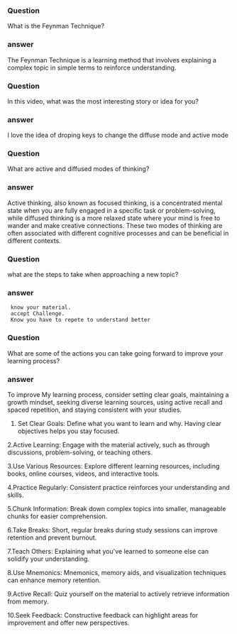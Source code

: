 

### Question
What is the Feynman Technique? 

### answer
 The Feynman Technique is a learning method that involves explaining a complex topic in simple terms to reinforce understanding.

### Question
In this video, what was the most interesting story or idea for you?
### answer
  I love the idea of droping keys to change the diffuse mode and active mode 

### Question
What are active and diffused modes of thinking?

### answer
 Active thinking, also known as focused thinking, is a concentrated mental state when you are fully engaged in a specific task or problem-solving, 
while diffused thinking is a more relaxed state where your mind is free to wander and make creative connections. These two modes of thinking are often 
associated with different cognitive processes and can be beneficial in different contexts.

### Question
 what are the steps to take when approaching a new topic?

### answer

     know your material.
     accept Challenge.
     Know you have to repete to understand better 
     
### Question     

What are some of the actions you can take going forward to improve your learning process?

### answer
 To improve My learning process, consider setting clear goals, maintaining a growth mindset, seeking diverse learning sources, 
using active recall and spaced repetition, and staying consistent with your studies.

 1. Set Clear Goals: Define what you want to learn and why. Having clear objectives helps you stay focused.

 2.Active Learning: Engage with the material actively, such as through discussions, problem-solving, or teaching others.

 3.Use Various Resources: Explore different learning resources, including books, online courses, videos, and interactive tools.

 4.Practice Regularly: Consistent practice reinforces your understanding and skills.

 5.Chunk Information: Break down complex topics into smaller, manageable chunks for easier comprehension.

 6.Take Breaks: Short, regular breaks during study sessions can improve retention and prevent burnout.

 7.Teach Others: Explaining what you've learned to someone else can solidify your understanding.

 8.Use Mnemonics: Mnemonics, memory aids, and visualization techniques can enhance memory retention.

 9.Active Recall: Quiz yourself on the material to actively retrieve information from memory.

 10.Seek Feedback: Constructive feedback can highlight areas for improvement and offer new perspectives.
